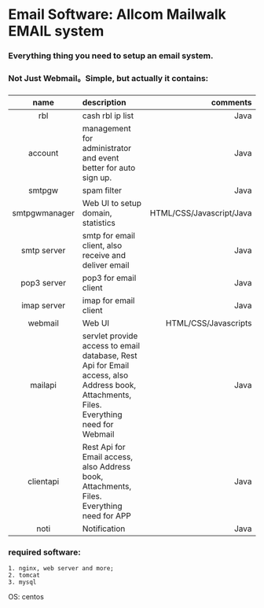 # Email Software: Allcom Mailwalk EMAIL system
### Everything thing you need to setup an email system.
### Not Just Webmail。Simple, but actually it contains:
###
| name | description |comments|
|:------:|:------|-------:|
| rbl | cash rbl ip list |Java     |
| account |management for administrator and event better for auto sign up.|Java|
| smtpgw | spam filter |Java     |
| smtpgwmanager | Web UI to setup domain, statistics |HTML/CSS/Javascript/Java     |
| smtp server| smtp for email client, also receive and deliver email|Java|
| pop3 server| pop3 for email client|Java|
| imap server| imap for email client|Java|
| webmail | Web UI | HTML/CSS/Javascripts|
| mailapi | servlet provide access to email database, Rest Api for Email access, also Address book, Attachments, Files. Everything need for Webmail|Java|
| clientapi | Rest Api for Email access, also Address book, Attachments, Files. Everything need for APP|Java|
| noti | Notification | Java|

### required software:
```
1. nginx, web server and more;
2. tomcat
3. mysql
```

OS: 
centos


